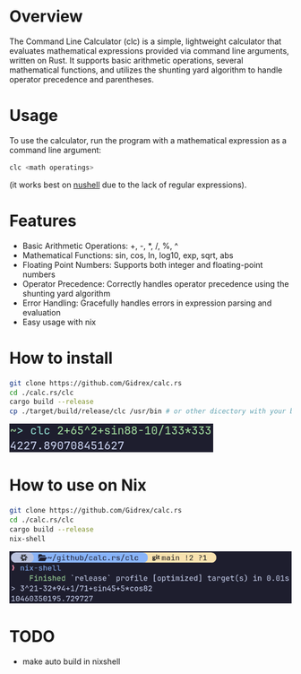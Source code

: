 # Overview
The Command Line Calculator (clc) is a simple, lightweight calculator that evaluates mathematical expressions provided via command line arguments, written on Rust. It supports basic arithmetic operations, several mathematical functions, and utilizes the shunting yard algorithm to handle operator precedence and parentheses.

# Usage
To use the calculator, run the program with a mathematical expression as a command line argument:

```sh
clc <math operatings>
```
(it works best on [nushell](https://github.com/nushell/nushell) due to the lack of regular expressions).

# Features
- Basic Arithmetic Operations: +, -, *, /, %, ^
- Mathematical Functions: sin, cos, ln, log10, exp, sqrt, abs
- Floating Point Numbers: Supports both integer and floating-point numbers
- Operator Precedence: Correctly handles operator precedence using the shunting yard algorithm
- Error Handling: Gracefully handles errors in expression parsing and evaluation
- Easy usage with nix

# How to install
```sh
git clone https://github.com/Gidrex/calc.rs
cd ./calc.rs/clc
cargo build --release
cp ./target/build/release/clc /usr/bin # or other dicectory with your binares
```
![usage with command clc](./preview/nushell.png)

# How to use on Nix
```sh
git clone https://github.com/Gidrex/calc.rs
cd ./calc.rs/clc
cargo build --release
nix-shell
```
![usage with nix-shell, integraned with nushell](./preview/nixshell.png)

# TODO
- make auto build in nixshell

